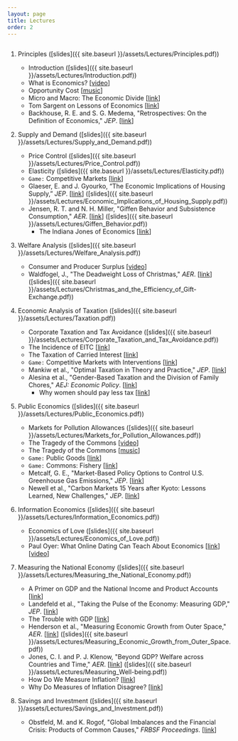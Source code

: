 ```yaml
---
layout: page
title: Lectures
order: 2
---
```

<p style="height: 1px"></p>

1. Principles ([slides]({{ site.baseurl }}/assets/Lectures/Principles.pdf))
    - Introduction ([slides]({{ site.baseurl }}/assets/Lectures/Introduction.pdf))
    - What is Economics? [[video](https://www.youtube.com/watch?v=2YULdjmg3o0)]
    - Opportunity Cost [[music](https://www.youtube.com/watch?v=81Q-jkFdTFM)]
    - Micro and Macro: The Economic Divide [[link](http://www.imf.org/external/pubs/ft/fandd/basics/bigsmall.htm)]
    - Tom Sargent on Lessons of Economics [[link](https://marginalrevolution.com/marginalrevolution/2014/04/tom-sargent-summarizes-economics.html)]
    - Backhouse, R. E. and S. G. Medema, "Retrospectives: On the Definition of Economics," _JEP_. [[link](http://pubs.aeaweb.org/doi/pdfplus/10.1257/jep.23.1.221)]

2. Supply and Demand ([slides]({{ site.baseurl }}/assets/Lectures/Supply_and_Demand.pdf))
    - Price Control ([slides]({{ site.baseurl }}/assets/Lectures/Price_Control.pdf))
    - Elasticity ([slides]({{ site.baseurl }}/assets/Lectures/Elasticity.pdf))
    - `Game:` Competitive Markets [[link](https://www.moblab.com/games/continuous-market-game/)]
    - Glaeser, E. and J. Gyourko, “The Economic Implications of Housing Supply,” _JEP_. [[link](https://www.aeaweb.org/articles?id=10.1257/jep.32.1.3)] ([slides]({{ site.baseurl }}/assets/Lectures/Economic_Implications_of_Housing_Supply.pdf))
    - Jensen, R. T. and N. H. Miller, "Giffen Behavior and Subsistence Consumption," _AER_. [[link](http://campuspress.yale.edu/dirkbergemann/files/2012/01/giffen-good.pdf)] ([slides]({{ site.baseurl }}/assets/Lectures/Giffen_Behavior.pdf))
        - The Indiana Jones of Economics [[link](https://github.com/jiamingmao/principles-of-economics/blob/master/Readings/The%20Indiana%20Jones%20of%20Economics.pdf)]

3. Welfare Analysis ([slides]({{ site.baseurl }}/assets/Lectures/Welfare_Analysis.pdf))
    - Consumer and Producer Surplus [[video](https://www.youtube.com/watch?v=kCKWV-94nsY)]
    - Waldfogel, J., "The Deadweight Loss of Christmas," _AER_. [[link](http://www.jstor.org/stable/2117564?seq=1#page_scan_tab_contents)] ([slides]({{ site.baseurl }}/assets/Lectures/Christmas_and_the_Efficiency_of_Gift-Exchange.pdf))

4. Economic Analysis of Taxation ([slides]({{ site.baseurl }}/assets/Lectures/Taxation.pdf))
    - Corporate Taxation and Tax Avoidance ([slides]({{ site.baseurl }}/assets/Lectures/Corporate_Taxation_and_Tax_Avoidance.pdf))
    - The Incidence of EITC [[link](https://www.economist.com/news/finance-and-economics/21656710-reducing-wage-subsidies-would-hurt-workers-more-their-employers-credit-where)]
    - The Taxation of Carried Interest [[link](http://www.nytimes.com/2012/03/04/business/capital-gains-vs-ordinary-income-economic-view.html)]
    - `Game:` Competitive Markets with Interventions [[link](https://www.moblab.com/games/continuous-market-game/)]
    - Mankiw et al., "Optimal Taxation in Theory and Practice," _JEP_. [[link](https://www.aeaweb.org/articles?id=10.1257/jep.23.4.147)]
    - Alesina et al., "Gender-Based Taxation and the Division of Family Chores," _AEJ: Economic Policy_. [[link](https://www.aeaweb.org/articles?id=10.1257/pol.3.2.1)]
        - Why women should pay less tax [[link](https://www.ft.com/content/3fb9f856-ed10-11db-9520-000b5df10621)]

5. Public Economics ([slides]({{ site.baseurl }}/assets/Lectures/Public_Economics.pdf))
    - Markets for Pollution Allowances ([slides]({{ site.baseurl }}/assets/Lectures/Markets_for_Pollution_Allowances.pdf))
    - The Tragedy of the Commons [[video](https://www.youtube.com/watch?v=WYA1y405JW0)]
    - The Tragedy of the Commons [[music](https://www.youtube.com/watch?v=cuIkkHTHVHI)]
    - `Game:` Public Goods [[link](https://www.moblab.com/games/linear-public-goods-games/)]
    - `Game:` Commons: Fishery [[link](https://www.moblab.com/games/commons-fishery-game/)]
    - Metcalf, G. E., "Market-Based Policy Options to Control U.S. Greenhouse Gas Emissions," _JEP_. [[link](https://www.aeaweb.org/articles?id=10.1257/jep.23.2.5)]
    - Newell et al., "Carbon Markets 15 Years after Kyoto: Lessons Learned, New Challenges," _JEP_. [[link](https://www.aeaweb.org/articles?id=10.1257/jep.27.1.123)]

6. Information Economics ([slides]({{ site.baseurl }}/assets/Lectures/Information_Economics.pdf))
    - Economics of Love ([slides]({{ site.baseurl }}/assets/Lectures/Economics_of_Love.pdf))
    - Paul Oyer: What Online Dating Can Teach About Economics [[link](https://www.gsb.stanford.edu/insights/paul-oyer-what-online-dating-can-teach-about-economics)] [[video](https://www.youtube.com/watch?v=LmhILSGA2bA)]

7. Measuring the National Economy ([slides]({{ site.baseurl }}/assets/Lectures/Measuring_the_National_Economy.pdf))
    - A Primer on GDP and the National Income and Product Accounts [[link](https://www.bea.gov/national/pdf/nipa_primer.pdf)]
    - Landefeld et al., "Taking the Pulse of the Economy: Measuring GDP," _JEP_. [[link](https://www.aeaweb.org/articles?id=10.1257/jep.22.2.193)]
    - The Trouble with GDP [[link](https://www.economist.com/news/briefing/21697845-gross-domestic-product-gdp-increasingly-poor-measure-prosperity-it-not-even)]
    - Henderson et al., "Measuring Economic Growth from Outer Space," _AER_. [[link](https://www.aeaweb.org/articles?id=10.1257/aer.102.2.994)] ([slides]({{ site.baseurl }}/assets/Lectures/Measuring_Economic_Growth_from_Outer_Space.pdf))
    - Jones, C. I. and P. J. Klenow, "Beyond GDP? Welfare across Countries and Time," _AER_. [[link](https://www.aeaweb.org/articles?id=10.1257/aer.20110236)] ([slides]({{ site.baseurl }}/assets/Lectures/Measuring_Well-being.pdf))
    - How Do We Measure Inflation? [[link](https://www.chicagofed.org/publications/chicago-fed-letter/2015/347)]
    - Why Do Measures of Inflation Disagree? [[link](https://www.frbsf.org/economic-research/files/el2013-37.pdf)]

8. Savings and Investment ([slides]({{ site.baseurl }}/assets/Lectures/Savings_and_Investment.pdf))
    - Obstfeld, M. and K. Rogof, "Global Imbalances and the Financial Crisis: Products of Common Causes," _FRBSF Proceedings_. [[link](https://www.frbsf.org/economic-research/files/Obstfeld_Rogoff.pdf)]
